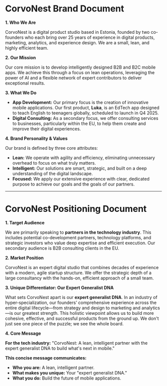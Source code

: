 # **CorvoNest Brand Document**

**1. Who We Are**

CorvoNest is a digital product studio based in Estonia, founded by two co-founders who each bring over 25 years of experience in digital products, marketing, analytics, and experience design. We are a small, lean, and highly efficient team.

**2. Our Mission**

Our core mission is to develop intelligently designed B2B and B2C mobile apps. We achieve this through a focus on lean operations, leveraging the power of AI and a flexible network of expert contributors to deliver exceptional results.

**3. What We Do**

*   **App Development:** Our primary focus is the creation of innovative mobile applications. Our first product, **Luka**, is an EdTech app designed to teach English to teenagers globally, scheduled to launch in Q4 2025.
*   **Digital Consulting:** As a secondary focus, we offer consulting services to businesses, particularly within the EU, to help them create and improve their digital experiences.

**4. Brand Personality & Values**

Our brand is defined by three core attributes:

*   **Lean:** We operate with agility and efficiency, eliminating unnecessary overhead to focus on what truly matters.
*   **Intelligent:** Our solutions are smart, strategic, and built on a deep understanding of the digital landscape.
*   **Focused:** We apply our extensive experience with clear, dedicated purpose to achieve our goals and the goals of our partners.

***

# **CorvoNest Positioning Document**

**1. Target Audience**

We are primarily speaking to **partners in the technology industry**. This includes potential co-development partners, technology platforms, and strategic investors who value deep expertise and efficient execution. Our secondary audience is B2B consulting clients in the EU.

**2. Market Position**

CorvoNest is an expert digital studio that combines decades of experience with a modern, agile startup structure. We offer the strategic depth of a large consultancy with the hands-on, efficient approach of a small team.

**3. Unique Differentiator: Our Expert Generalist DNA**

What sets CorvoNest apart is our **expert generalist DNA**. In an industry of hyper-specialization, our founders’ comprehensive experience across the entire digital lifecycle—from strategy and design to marketing and analytics—is our greatest strength. This holistic viewpoint allows us to build more cohesive, effective, and successful products from the ground up. We don't just see one piece of the puzzle; we see the whole board.

**4. Core Message**

**For the tech industry:**
"CorvoNest: A lean, intelligent partner with the expert generalist DNA to build what's next in mobile."

**This concise message communicates:**
*   **Who you are:** A lean, intelligent partner.
*   **What makes you unique:** Your "expert generalist DNA."
*   **What you do:** Build the future of mobile applications.
